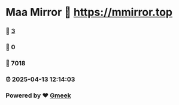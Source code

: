 # Maa Mirror :link: https://mmirror.top 
### :page_facing_up: [3](https://mmirror.top/tag.html) 
### :speech_balloon: 0 
### :hibiscus: 7018 
### :alarm_clock: 2025-04-13 12:14:03 
### Powered by :heart: [Gmeek](https://github.com/Meekdai/Gmeek)
